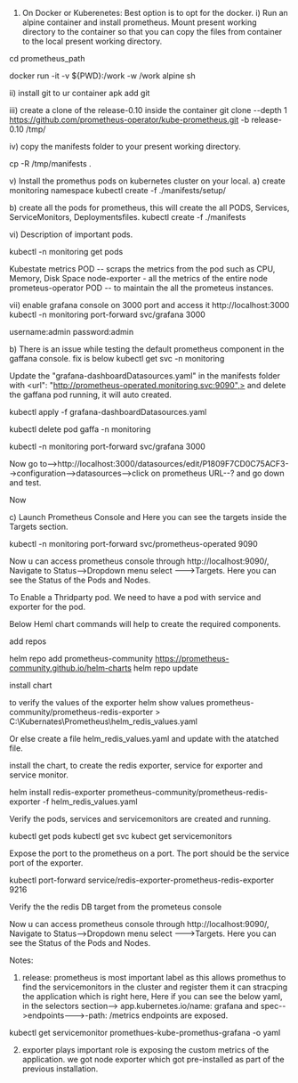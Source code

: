 1) On Docker or Kuberenetes: Best option is to opt for the docker.
i)  Run an alpine container and install prometheus. Mount present working directory to the container so that you can copy the files from container to the local present working directory.

cd prometheus_path


docker run -it -v ${PWD}:/work -w /work alpine sh

ii) install git to ur container
apk add git

iii) create a clone of the release-0.10 inside the container
git clone --depth 1 https://github.com/prometheus-operator/kube-prometheus.git -b release-0.10 /tmp/

iv) copy the manifests folder to your present working directory.

cp -R /tmp/manifests .

v) Install the promethus pods on kubernetes cluster on your local.
a) create monitoring namespace
kubectl create -f ./manifests/setup/

b) create all the pods for prometheus, this will create the all PODS, Services, ServiceMonitors, Deploymentsfiles.
kubectl create -f ./manifests

vi) Description of important pods.

kubectl -n monitoring get pods

Kubestate metrics POD -- scraps the metrics from the pod such as CPU, Memory, Disk Space
node-exporter - all the metrics of the entire node
prometeus-operator POD -- to maintain the all the prometeus instances.

vii) enable grafana console on 3000 port and access it http://localhost:3000
kubectl -n monitoring port-forward svc/grafana 3000

username:admin
password:admin

b) There is an issue while testing the default prometheus component in the gaffana console. fix is below
kubectl get svc -n monitoring


Update the "grafana-dashboardDatasources.yaml" in the manifests folder with <url": "http://prometheus-operated.monitoring.svc:9090",>
and delete the gaffana pod running, it will auto created.

kubectl apply -f grafana-dashboardDatasources.yaml

kubectl delete pod gaffa -n monitoring

kubectl -n monitoring port-forward svc/grafana 3000

Now go to-->http://localhost:3000/datasources/edit/P1809F7CD0C75ACF3-->configuration-->datasources-->click on prometheus URL--? and go down and test.

Now 

c) Launch Prometheus Console and Here you can see the targets inside the Targets section. 

kubectl -n monitoring port-forward svc/prometheus-operated 9090

Now u can access prometheus console through http://localhost:9090/, Navigate to Status-->Dropdown menu select --->Targets. Here you can see the Status of the Pods and Nodes.


To Enable a Thridparty pod. We need to have a pod with service and exporter for the pod.

Below Heml chart commands will help to create the required components.

add repos

helm repo add prometheus-community https://prometheus-community.github.io/helm-charts
helm repo update


install chart

to verify the values of the exporter 
helm show values prometheus-community/prometheus-redis-exporter > C:\Kubernates\Prometheus\helm_redis_values.yaml

Or else create a file helm_redis_values.yaml and update with the atatched file.

install the chart, to create the redis exporter, service for exporter and service monitor.


helm install redis-exporter prometheus-community/prometheus-redis-exporter -f helm_redis_values.yaml


Verify the pods, services and servicemonitors are created and running.

kubectl get pods
kubectl get svc
kubect get servicemonitors



Expose the port to the prometheus on a port. The port should be the service port of the exporter.

kubectl port-forward service/redis-exporter-prometheus-redis-exporter 9216 

Verify the the redis DB target from the prometeus console

Now u can access prometheus console through http://localhost:9090/, Navigate to Status-->Dropdown menu select --->Targets. Here you can see the Status of the Pods and Nodes.


Notes: 
1) release: prometheus is most important label as this allows promethus to find the servicemonitors in the cluster and register them it can stracping the application which is right here, Here if you can see the below yaml, in the selectors section--> app.kubernetes.io/name: grafana and spec-->endpoints--->-path: /metrics endpoints are exposed.

kubectl get servicemonitor promethues-kube-promethus-grafana -o yaml


2) exporter plays important role is exposing the custom metrics of the application. we got node exporter which got pre-installed as part of the previous installation.
